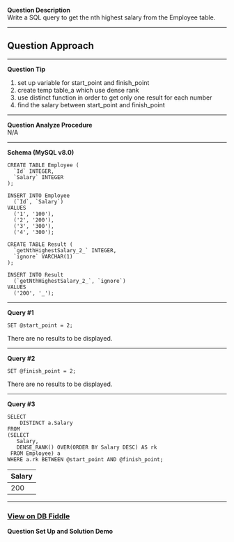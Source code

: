 <!--
 * @Author: BDFD
 * @Date: 2022-03-04 17:11:17
 * @LastEditTime: 2022-03-11 14:20:52
 * @LastEditors: BDFD
 * @Description:
 * @FilePath: \Awesome_SQL_Interview_Killer\1.5-window-function\177-nth-hightest-salary.md
-->

**Question Description**\
Write a SQL query to get the nth highest salary from the Employee table.

---

## **Question Approach**

---

**Question Tip**

1. set up variable for start_point and finish_point
2. create temp table_a which use dense rank
3. use distinct function in order to get only one result for each number
4. find the salary between start_point and finish_point

---

**Question Analyze Procedure**  
N/A

---

**Schema (MySQL v8.0)**

```
CREATE TABLE Employee (
  `Id` INTEGER,
  `Salary` INTEGER
);

INSERT INTO Employee
  (`Id`, `Salary`)
VALUES
  ('1', '100'),
  ('2', '200'),
  ('3', '300'),
  ('4', '300');

CREATE TABLE Result (
  `getNthHighestSalary_2_` INTEGER,
  `ignore` VARCHAR(1)
);

INSERT INTO Result
  (`getNthHighestSalary_2_`, `ignore`)
VALUES
  ('200', '_');
```

---

**Query #1**

```
SET @start_point = 2;
```

There are no results to be displayed.

---

**Query #2**

```
SET @finish_point = 2;
```

There are no results to be displayed.

---

**Query #3**

```
SELECT
	DISTINCT a.Salary
FROM
(SELECT
   Salary,
   DENSE_RANK() OVER(ORDER BY Salary DESC) AS rk
 FROM Employee) a
WHERE a.rk BETWEEN @start_point AND @finish_point;
```

| Salary |
| ------ |
| 200    |

---

### [View on DB Fiddle](https://www.db-fiddle.com/f/nSfQuUnAeNSCUEaFv4eW1b/2)

**Question Set Up and Solution Demo**
